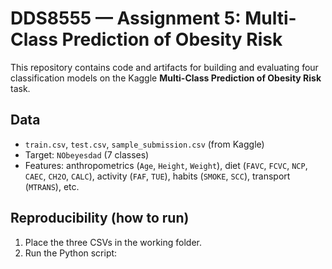 # DDS8555 — Assignment 5: Multi-Class Prediction of Obesity Risk

This repository contains code and artifacts for building and evaluating four classification models on the Kaggle **Multi-Class Prediction of Obesity Risk** task.

## Data
- `train.csv`, `test.csv`, `sample_submission.csv` (from Kaggle)
- Target: `NObeyesdad` (7 classes)
- Features: anthropometrics (`Age`, `Height`, `Weight`), diet (`FAVC`, `FCVC`, `NCP`, `CAEC`, `CH2O`, `CALC`), activity (`FAF`, `TUE`), habits (`SMOKE`, `SCC`), transport (`MTRANS`), etc.

## Reproducibility (how to run)
1. Place the three CSVs in the working folder.
2. Run the Python script:
